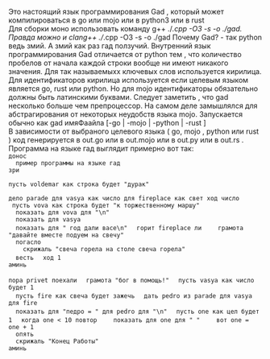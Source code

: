 Это настоящий язык программирования Gad , который может компилироваться в go или mojo или в python3 или в rust  
Для сборки моно использовать команду g++ ./*.cpp -O3 -s -o ./gad. Правда можно и clang++ ./*.cpp -O3 -s -o ./gad 
Почему Gad? - так python ведь змий. А змий как раз гад ползучий. Внутренний язык программирования Gad отличается от python тем , что количество пробелов от начала каждой строки вообще ни имеют никакого значения. Для так называемыхх ключевых слов используется кирилица. Для идентификаторов кирилица используется если целевым языком является go, rust или python. Но для mojo идентификаторы обязательно должны быть латинскими буквами.
Следует заметить , что gad несколько больше чем препроцессор. На самом деле замышлялся для абстрагирования от некоторых неудобств языка mojo. 
Запускается обычно как gad имяФаайла [-go | -mojo | -python | -rust ]  
В зависимости от выбраного целевого языка ( go, mojo , python или rust ) код генерируется в out.go или в out.mojo или в out.py или в out.rs .  
Программа на языке гад выглядит примерно вот так:  
`донос`  
`  пример программы на языке гад`   
`зри`    
  
`пусть voldemar как строка будет "дурак"` 

`дело parade для vasya как число для fireplace как свет ход число`   
` пусть vova как строка будет "к торжественному маршу"`   
`  показать для vova для "\n"`   
`  показать для vasya`   
`  показать для " год дали васе\n"` 
`  горит fireplace ли` 
`    грамота "давайте вместе подуем на свечу"`  
`  погасло`  
`    скрижаль "свеча горела на столе свеча горела"`  
`  весть` 
`  ход 1`  
`аминь`  
  
`пора privet поехали` 
`  грамота "бог в помощь!"` 
`  пусть vasya как число будет 1`  
`  пусть fire как свеча будет зажечь` 
`  дать pedro из parade для vasya для fire`   
`  показать для "педро = " для pedro для "\n"`
`  пусть one как цел будет 1`
`  когда one < 10 повтор` 
`    показать для one для " "` 
`    вот one = one + 1`  
`  опять`   
`  скрижаль "Конец Работы"`   
`аминь`  

